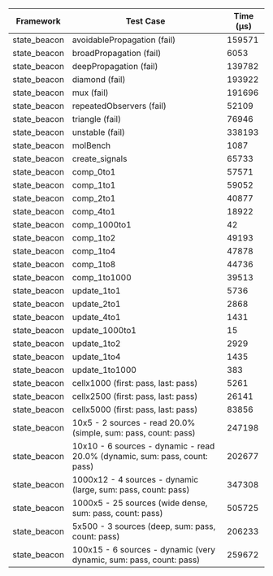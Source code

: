 | Framework | Test Case | Time (μs) |
| --- | --- | --- |
| state_beacon | avoidablePropagation (fail) | 159571 |
| state_beacon | broadPropagation (fail) | 6053 |
| state_beacon | deepPropagation (fail) | 139782 |
| state_beacon | diamond (fail) | 193922 |
| state_beacon | mux (fail) | 191696 |
| state_beacon | repeatedObservers (fail) | 52109 |
| state_beacon | triangle (fail) | 76946 |
| state_beacon | unstable (fail) | 338193 |
| state_beacon | molBench | 1087 |
| state_beacon | create_signals | 65733 |
| state_beacon | comp_0to1 | 57571 |
| state_beacon | comp_1to1 | 59052 |
| state_beacon | comp_2to1 | 40877 |
| state_beacon | comp_4to1 | 18922 |
| state_beacon | comp_1000to1 | 42 |
| state_beacon | comp_1to2 | 49193 |
| state_beacon | comp_1to4 | 47878 |
| state_beacon | comp_1to8 | 44736 |
| state_beacon | comp_1to1000 | 39513 |
| state_beacon | update_1to1 | 5736 |
| state_beacon | update_2to1 | 2868 |
| state_beacon | update_4to1 | 1431 |
| state_beacon | update_1000to1 | 15 |
| state_beacon | update_1to2 | 2929 |
| state_beacon | update_1to4 | 1435 |
| state_beacon | update_1to1000 | 383 |
| state_beacon | cellx1000 (first: pass, last: pass) | 5261 |
| state_beacon | cellx2500 (first: pass, last: pass) | 26141 |
| state_beacon | cellx5000 (first: pass, last: pass) | 83856 |
| state_beacon | 10x5 - 2 sources - read 20.0% (simple, sum: pass, count: pass) | 247198 |
| state_beacon | 10x10 - 6 sources - dynamic - read 20.0% (dynamic, sum: pass, count: pass) | 202677 |
| state_beacon | 1000x12 - 4 sources - dynamic (large, sum: pass, count: pass) | 347308 |
| state_beacon | 1000x5 - 25 sources (wide dense, sum: pass, count: pass) | 505725 |
| state_beacon | 5x500 - 3 sources (deep, sum: pass, count: pass) | 206233 |
| state_beacon | 100x15 - 6 sources - dynamic (very dynamic, sum: pass, count: pass) | 259672 |

